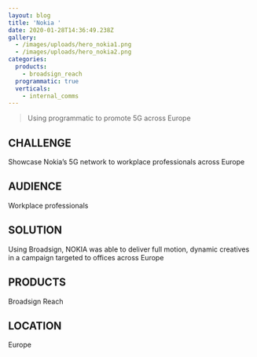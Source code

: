 ```yaml
---
layout: blog
title: 'Nokia '
date: 2020-01-28T14:36:49.238Z
gallery:
  - /images/uploads/hero_nokia1.png
  - /images/uploads/hero_nokia2.png
categories:
  products:
    - broadsign_reach
  programmatic: true
  verticals:
    - internal_comms
---
```

> Using programmatic to promote 5G across Europe

## CHALLENGE

Showcase Nokia’s 5G network to workplace professionals across Europe

## AUDIENCE

Workplace professionals

## SOLUTION

Using Broadsign, NOKIA was able to deliver full motion, dynamic creatives in a campaign targeted to offices across Europe

## PRODUCTS

Broadsign Reach

## LOCATION

Europe
